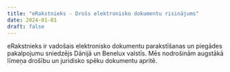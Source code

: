 ```yaml
---
title: "eRakstnieks - Drošs elektronisko dokumentu risinājums"
date: 2024-01-01
draft: false
---
```


eRakstnieks ir vadošais elektronisko dokumentu parakstīšanas un piegādes pakalpojumu sniedzējs Dānijā un Benelux valstīs. Mēs nodrošinām augstākā līmeņa drošību un juridisko spēku dokumentu apritē.
